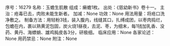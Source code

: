 序号：16279
名称：玉蟾生肌散
组成：癞蟾1枚。
出处：《慈幼新书》卷十一。
主治：疮毒已去，肉败未能生新者。
加减：None
功效：None
用法用量：将疮口洗净敷之。
制备方法：用轻粉3钱，装入腹内，线缝其口，扎缚成团，以枣肉捣烂，包蟾在内，裹以熟黄泥包固，炭火烧1昼夜，去泥、枣，为细末，每1钱加乳香、没药、黄丹、海螵蛸、雄鸡肫皮各3分，研极细。
临床应用：None
各家论述：None
用药禁忌：None
附注：None
